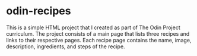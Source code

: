 # odin-recipes
This is a simple HTML project that I created as part of The Odin Project curriculum. The project consists of a main page that lists three recipes and links to their respective pages. Each recipe page contains the name, image, description, ingredients, and steps of the recipe.
